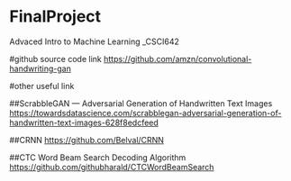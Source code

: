 # FinalProject
Advaced Intro to Machine Learning _CSCI642

#github source code link
https://github.com/amzn/convolutional-handwriting-gan

#other useful link

##ScrabbleGAN — Adversarial Generation of Handwritten Text Images
https://towardsdatascience.com/scrabblegan-adversarial-generation-of-handwritten-text-images-628f8edcfeed

##CRNN
https://github.com/Belval/CRNN

##CTC Word Beam Search Decoding Algorithm
https://github.com/githubharald/CTCWordBeamSearch
